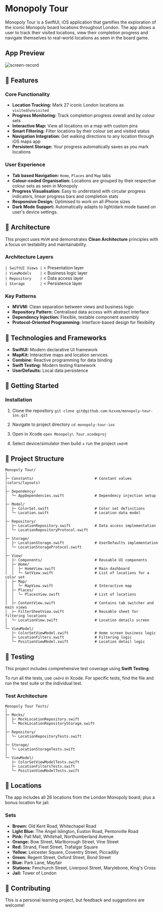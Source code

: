 # Monopoly Tour

Monopoly Tour is a SwiftUI, iOS application that gamifies the exploration of the iconic Monopoly board locations throughout London. The app allows a user to track their visited locations, view their completion progress and navigate themselves to real-world locations as seen in the board game.

## App Preview

![screen-record](https://github.com/user-attachments/assets/835316f0-6707-4f8c-a6bf-2209c0e90ef4)


## 📱 Features

### Core Functionality
- **Location Tracking:**  Mark 27 iconic London locations as `visited`/`unvisited`
- **Progress Monitoring:**  Track completion progress overall and by colour sets
- **Interactive Map:**  View all locations on a map with custom pins
- **Smart Filtering:**  Filter locations by their colour set and visited status
- **Navigation Integration:**  Get walking directions to any location through iOS maps app
- **Persistent Storage:**  Your progress automatically saves as you mark locations
### User Experience
- **Tab based Navigation:**  `Home`, `Places` and `Map` tabs
- **Colour-coded Organisation:**  Locations are grouped by their respective colour sets as seen in Monopoly
- **Progress Visualisation:**  Easy to understand with circular progress indicators, linear progress bars and completion stats
- **Responsive Design:**  Optimised to work on all iPhone sizes
- **Dark Mode Support:**  Automatically adapts to light/dark mode based on user's device settings.

## 🔨 Architecture

This project uses `MVVM` and demonstrates **Clean Architecture** principles with a focus on testability and maintainability.

### Architecture Layers
`| SwiftUI Views |`  <  Presentation layer  <br>
`| ViewModels    |`  <  Business logic layer  <br>
`| Repository    |`  <  Data access layer  <br>
`| Storage       |`  <  Persistence layer  <br>
### Key Patterns
- **MVVM:**  Clean separation between views and business logic
- **Repository Pattern:**  Centralised data access with abstract interface
- **Dependency Injection:**  Flexible, testable component assembly
- **Protocol-Oriented Programming:**  Interface-based design for flexibility
  
## 🔧 Technologies and Frameworks
- **SwiftUI:**  Modern declarative UI framework
- **MapKit:**  Interactive maps and location services
- **Combine:**  Reactive programming for data binding
- **Swift Testing:**  Modern testing framework
- **UserDefaults:**  Local data persistence

## 🚀 Getting Started

### Installation
1. Clone the repository
`git clone git@github.com:kzxxm/monopoly-tour-ios.git`

2. Navigate to project directory
`cd monopoly-tour-ios`

3. Open in Xcode
`open Monopoly\ Tour.xcodeproj`

4. Select device/simulator then build + run the project 
`cmd+R`

## 📁 Project Structure

```
Monopoly Tour/ 
│                          
├─ Constants/                            # Constant values (colors/layouts)
│
├─ Dependency/                           
│  └─ AppDependencies.swift              # Dependency injection setup
│
├─ Model/                                
│  ├─ ColorSet.swift                     # Color set definitions
│  └─ Location.swift                     # Location data model
│
├─ Repository/                           
│  ├─ LocationRepository.swift           # Data access implementation
│  └─ LocationRepositoryProtocol.swift   
│
├─ Storage/                              
│  ├─ LocationStorage.swift              # UserDefaults implementation
│  └─ LocationStorageProtocol.swift      
│
├─ View/                                 
│  ├─ Components/                        # Reusable UI components
│  ├─ Home/                              
│  │  ├─ HomeView.swift                  # Main dashboard
│  │  └─ SetView.swift                   # List of locations for a color set
│  ├─ Map/                               
│  │  └─ MapView.swift                   # Interactive map
│  ├─ Places/                            
│  │  └─ PlacesView.swift                # List of locations
│  │
│  ├─ ContentView.swift                  # Contains tab switcher and main views
│  ├─ FilterSheetView.swift              # Reusable sheet for filtering locations
│  └─ LocationView.swift                 # Location details screen
│
└─ ViewModel/                            
   ├─ ColorSetViewModel.swift            # Home screen business logic
   ├─ LocationFilters.swift              # Filtering logic
   └─ PositionViewModel.swift            # Location detail logic
```

## 🧪 Testing

This project includes comprehensive test coverage using **Swift Testing**.

To run all the tests, use `cmd+U` in Xcode.
For specific tests, find the file and run the test suite or the individual test.

### Test Architecture
```
Monopoly Tour Tests/
│
├─ Mocks/
│  ├─ MockLocationRepository.swift
│  └─ MockLocationRepositoryStorage.swift
│
├─ Repository/                                
│  └─ LocationRepositoryTests.swift
│
├─ Storage/                                
│  └─ LocationStorageTests.swift
│
└─ ViewModel/
   ├─ ColorSetViewModelTests.swift
   ├─ LocationFiltersTests.swift
   └─ PositionViewModelTests.swift
```

## 📍 Locations

The app includes all 26 locations from the London Monopoly board, plus a bonus location for jail.

###  Sets
- **Brown:** Old Kent Road, Whitechapel Road
- **Light Blue:** The Angel Islington, Euston Road, Pentonville Road
- **Pink:** Pall Mall, Whitehall, Northumberland Avenue
- **Orange:** Bow Street, Marlborough Street, Vine Street
- **Red:** Strand, Fleet Street, Trafalgar Square
- **Yellow:** Leicester Square, Coventry Street, Piccadilly
- **Green:** Regent Street, Oxford Street, Bond Street
- **Blue:** Park Lane, Mayfair
- **Stations:** Fenchurch Street, Liverpool Street, Marylebone, King's Cross
- **Jail:** Tower of London

## 🤝 Contributing

This is a personal learning project, but feedback and suggestions are welcome!
